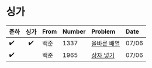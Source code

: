# 싱가

|준하|싱가|From|Number|Problem|Date|
|---|:---:|:---|:---|:---|:---|
|✔️|✔️|백준|1337|[올바른 배열](https://www.acmicpc.net/problem/1337)|07/06|
|✔️| |백준|1965|[상자 넣기](https://www.acmicpc.net/problem/1965)|07/06|

